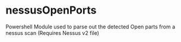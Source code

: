# nessusOpenPorts
Powershell Module used to parse out the detected Open parts from a nessus scan (Requires Nessus v2 file)
